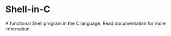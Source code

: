 # Shell-in-C
A functional Shell program in the C language.
Read documentation for more information.
